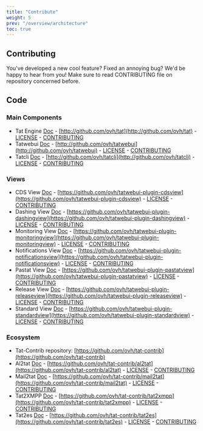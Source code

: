 ```yaml
---
title: "Contribute"
weight: 5
prev: "/overview/architecture"
toc: true
---
```


## Contributing

You've developed a new cool feature? Fixed an annoying bug? We'd be happy
to hear from you! Make sure to read CONTRIBUTING file on repository concerned before.

## Code

### Main Components
* Tat Engine [Doc](/engine/) - [http://github.com/ovh/tat](http://github.com/ovh/tat) - [LICENSE](http://github.com/ovh/tat/blob/master/LICENSE) - [CONTRIBUTING](http://github.com/ovh/tat/blob/master/CONTRIBUTING.md)
* Tatwebui [Doc](/tatwebui/) - [http://github.com/ovh/tatwebui](http://github.com/ovh/tatwebui) - [LICENSE](http://github.com/ovh/tatwebui/blob/master/LICENSE) - [CONTRIBUTING](http://github.com/ovh/tatwebui/blob/master/CONTRIBUTING.md)
* Tatcli [Doc](/tatcli/) - [http://github.com/ovh/tatcli](http://github.com/ovh/tatcli) - [LICENSE](http://github.com/ovh/tatcli/blob/master/LICENSE) - [CONTRIBUTING](http://github.com/ovh/tatcli/blob/master/CONTRIBUTING.md)


### Views

* CDS View [Doc](/tatwebui/cdsview/) - [https://github.com/ovh/tatwebui-plugin-cdsview](https://github.com/ovh/tatwebui-plugin-cdsview) - [LICENSE](https://github.com/ovh/tatwebui-plugin-cdsview/blob/master/LICENSE) - [CONTRIBUTING](https://github.com/ovh/tatwebui-plugin-cdsview/blob/master/CONTRIBUTING.md)
* Dashing View [Doc](/tatwebui/dashingview/) - [https://github.com/ovh/tatwebui-plugin-dashingview](https://github.com/ovh/tatwebui-plugin-dashingview) - [LICENSE](https://github.com/ovh/tatwebui-plugin-dashingview/blob/master/LICENSE) - [CONTRIBUTING](https://github.com/ovh/tatwebui-plugin-dashingview/blob/master/CONTRIBUTING.md)
* Monitoring View [Doc](/tatwebui/monitoringview/) - [https://github.com/ovh/tatwebui-plugin-monitoringview](https://github.com/ovh/tatwebui-plugin-monitoringview) - [LICENSE](https://github.com/ovh/tatwebui-plugin-monitoringview/blob/master/LICENSE) - [CONTRIBUTING](https://github.com/ovh/tatwebui-plugin-monitoringview/blob/master/CONTRIBUTING.md)
* Notifications View [Doc](/tatwebui/notificationsview/)  - [https://github.com/ovh/tatwebui-plugin-notificationsview](https://github.com/ovh/tatwebui-plugin-notificationsview) - [LICENSE](https://github.com/ovh/tatwebui-plugin-notificationsview/blob/master/LICENSE) - [CONTRIBUTING](https://github.com/ovh/tatwebui-plugin-notificationsview/blob/master/CONTRIBUTING.md)
* Pastat View [Doc](/tatwebui/pastatview/) - [https://github.com/ovh/tatwebui-plugin-pastatview](https://github.com/ovh/tatwebui-plugin-pastatview) - [LICENSE](https://github.com/ovh/tatwebui-plugin-pastatview/blob/master/LICENSE) - [CONTRIBUTING](https://github.com/ovh/tatwebui-plugin-pastatview/blob/master/CONTRIBUTING.md)
* Release View [Doc](/tatwebui/releaseview/) - [https://github.com/ovh/tatwebui-plugin-releaseview](https://github.com/ovh/tatwebui-plugin-releaseview) - [LICENSE](https://github.com/ovh/tatwebui-plugin-releaseview/blob/master/LICENSE) - [CONTRIBUTING](https://github.com/ovh/tatwebui-plugin-releaseview/blob/master/CONTRIBUTING.md)
* Standard View [Doc](/tatwebui/standardview/) - [https://github.com/ovh/tatwebui-plugin-standardview](https://github.com/ovh/tatwebui-plugin-standardview) - [LICENSE](https://github.com/ovh/tatwebui-plugin-standardview/blob/master/LICENSE) - [CONTRIBUTING](https://github.com/ovh/tatwebui-plugin-standardview/blob/master/CONTRIBUTING.md)

### Ecosystem

* Tat-Contrib repository: [https://github.com/ovh/tat-contrib](https://github.com/ovh/tat-contrib)
* Al2tat [Doc](/ecosystem/al2tat/) - [https://github.com/ovh/tat-contrib/al2tat](https://github.com/ovh/tat-contrib/al2tat) - [LICENSE](https://github.com/ovh/tat-contrib/al2tat/blob/master/LICENSE) - [CONTRIBUTING](https://github.com/ovh/tat-contrib/al2tat/blob/master/CONTRIBUTING.md)
* Mail2tat [Doc](/ecosystem/mail2tat/) - [https://github.com/ovh/tat-contrib/mail2tat](https://github.com/ovh/tat-contrib/mail2tat) - [LICENSE](https://github.com/ovh/tat-contrib/mail2tat/blob/master/LICENSE) - [CONTRIBUTING](https://github.com/ovh/tat-contrib/mail2tat/blob/master/CONTRIBUTING.md)
* Tat2XMPP [Doc](/ecosystem/tat2xmpp/) - [https://github.com/ovh/tat-contrib/tat2xmpp](https://github.com/ovh/tat-contrib/tat2xmpp) - [LICENSE](https://github.com/ovh/tat-contrib/tat2xmpp/blob/master/LICENSE) - [CONTRIBUTING](https://github.com/ovh/tat-contrib/tat2xmpp/blob/master/CONTRIBUTING.md)
* Tat2es [Doc](/ecosystem/tat2es/) - [https://github.com/ovh/tat-contrib/tat2es](https://github.com/ovh/tat-contrib/tat2es) - [LICENSE](https://github.com/ovh/tat-contrib/tat2es/blob/master/LICENSE) - [CONTRIBUTING](https://github.com/ovh/tat-contrib/tat2es/blob/master/CONTRIBUTING.md)
